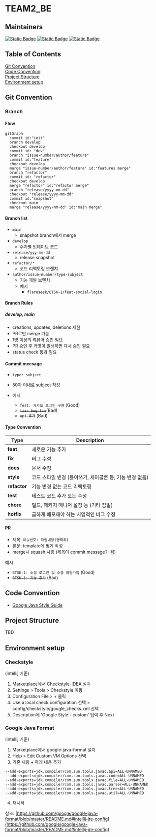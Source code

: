 # TEAM2_BE

## Maintainers

[![Static Badge](https://img.shields.io/badge/Github-xqqldir-yellow)](https://github.com/xqqldir)
[![Static Badge](https://img.shields.io/badge/Github-Hyeonjun0527-green)](https://github.com/Hyeonjun0527)
[![Static Badge](https://img.shields.io/badge/Github-flareseek-orange)](https://github.com/flareseek)

## Table of Contents

[Git Convention](#git-convention)<br/>
[Code Convention](#code-convention)<br/>
[Project Structure](#project-structure)<br/>
[Environment setup](#environment-setup)<br/>

## Git Convention

### Branch

#### Flow

```mermaid
gitGraph
  commit id:"init"
  branch develop
  checkout develop
  commit id: "dev"
  branch "issue-number/author/feature"
  commit id:"feature"
  checkout develop
  merge "issue-number/author/feature" id:"features merge"
  branch "refactor"
  commit id: "refactor"
  checkout develop
  merge "refactor" id:"refactor merge"
  branch "release/yyyy-mm-dd"
  checkout "release/yyyy-mm-dd"
  commit id:"snapshot"
  checkout main
  merge "release/yyyy-mm-dd" id:"main merge"
```

#### Branch list

- `main`
  - snapshot branch에서 merge
- `develop`
  - 주차별 업데이트 코드
- `release/yyy-mm-dd`
  - release snapshot
- `refactor/*`
  - 코드 리팩토링 브랜치
- `author/issue-number/type-subject`
  - 기능 개발 브랜치
  - 예시
    - `flareseek/BTSK-1/feat-social-login`

#### Branch Rules

##### develop, main

- creations, updates, deletions 제한
- PR로만 merge 가능
- 1명 이상의 리뷰어 승인 필요
- PR 승인 후 커밋이 발생하면 다시 승인 필요
- status check 통과 필요

#### Commit meesage

- `type: subject`
- 50자 이내로 subject 작성

- 예시
  - `feat: 카카오 로그인 구현` (Good)
  - ~~`fix: bug fix`~~(Bad)
  - ~~`api 추가`~~ (Bad)

#### Type Convention

| Type         | Description                                              |
| ------------ | -------------------------------------------------------- |
| **feat**     | 새로운 기능 추가                                         |
| **fix**      | 버그 수정                                                |
| **docs**     | 문서 수정                                                |
| **style**    | 코드 스타일 변경 (들여쓰기, 세미콜론 등; 기능 변경 없음) |
| **refactor** | 기능 변경 없는 코드 리팩토링                             |
| **test**     | 테스트 코드 추가 또는 수정                               |
| **chore**    | 빌드, 패키지 매니저 설정 등 (기타 잡일)                  |
| **hotfix**   | 급하게 배포해야 하는 치명적인 버그 수정                  |

#### PR

- 제목: `이슈번호: 작업내용(명확히)`
- 본문: template에 맞게 작성
- merge시 squash 사용 (제목이 commit message가 됨)

예시

- `BTSK-1: 소셜 로그인 및 소셜 회원가입` (Good)
- ~~`BTSK-1: 기능 추가`~~ (Bad)

## Code Convention

- [Google Java Style Guide](https://google.github.io/styleguide/javaguide.html)

## Project Structure

TBD

## Environment setup

### Checkstyle

(intellij 기준)

1. Marketplace에서 Checkstyle-IDEA 설치
2. Settings > Tools > Checkstyle 이동
3. Configuration File > + 클릭
4. Use a local check configuration 선택 > config/checkstyle/google_checks.xml 선택
5. Description에 'Google Style - custom' 입력 후 Next

### Google Java Format

(intellij 기준)

1. Marketplace에서 google-java-format 설치
2. Help > Edit Custom VM Options 선택
3. 기존 내용 + 아래 내용 추가

```
--add-exports=jdk.compiler/com.sun.tools.javac.api=ALL-UNNAMED
--add-exports=jdk.compiler/com.sun.tools.javac.code=ALL-UNNAMED
--add-exports=jdk.compiler/com.sun.tools.javac.file=ALL-UNNAMED
--add-exports=jdk.compiler/com.sun.tools.javac.parser=ALL-UNNAMED
--add-exports=jdk.compiler/com.sun.tools.javac.tree=ALL-UNNAMED
--add-exports=jdk.compiler/com.sun.tools.javac.util=ALL-UNNAMED
```

4. 재시작

참조: [https://github.com/google/google-java-format/blob/master/README.md#intellij-jre-config](https://github.com/google/google-java-format/blob/master/README.md#intellij-jre-config)
